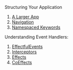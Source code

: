 Structuring Your Application

1. [A Larger App](A-Larger-App.md)
2. [Navigation](Navigation.md)
3. [Namespaced Keywords](Namespaced-Keywords.md)


Understanding Event Handlers:

1. [EffectfulEvents](EffectfulEvents.md)  
2. [Interceptors](Interceptors.md)  
3. [Effects](Effects.md)  
4. [CoEffects](coeffects.md)  

